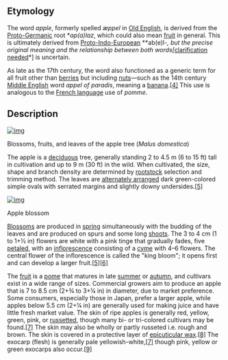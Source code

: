 ## Etymology

The word *apple*, formerly spelled *æppel* in [Old English](https://en.wikipedia.org/wiki/Old_English), is derived from the [Proto-Germanic](https://en.wikipedia.org/wiki/Proto-Germanic) root **ap(a)laz*, which could also mean [fruit](https://en.wikipedia.org/wiki/Fruit) in general. This is ultimately derived from [Proto-Indo-European](https://en.wikipedia.org/wiki/Proto-Indo-European) **ab(e)l-*, but the precise original meaning and the relationship between both words[*[clarification needed](https://en.wikipedia.org/wiki/Wikipedia:Please_clarify)*] is uncertain.

As late as the 17th century, the word also functioned as a generic term for all fruit other than [berries](https://en.wikipedia.org/wiki/Berries) but including [nuts](https://en.wikipedia.org/wiki/Nut_(fruit))—such as the 14th century [Middle English](https://en.wikipedia.org/wiki/Middle_English) word *appel of paradis*, meaning a [banana](https://en.wikipedia.org/wiki/Banana).[[4\]](https://en.wikipedia.org/wiki/Apple#cite_note-4) This use is analogous to the [French language](https://en.wikipedia.org/wiki/French_language) use of *pomme*.

## Description

[![img](https://upload.wikimedia.org/wikipedia/commons/thumb/c/c9/Malus_domestica_-_K%C3%B6hler%E2%80%93s_Medizinal-Pflanzen-108.jpg/220px-Malus_domestica_-_K%C3%B6hler%E2%80%93s_Medizinal-Pflanzen-108.jpg)](https://en.wikipedia.org/wiki/File:Malus_domestica_-_Köhler–s_Medizinal-Pflanzen-108.jpg)

Blossoms, fruits, and leaves of the apple tree (*Malus domestica*)

The apple is a [deciduous](https://en.wikipedia.org/wiki/Deciduous) tree, generally standing 2 to 4.5 m (6 to 15 ft) tall in cultivation and up to 9 m (30 ft) in the wild. When cultivated, the size, shape and branch density are determined by [rootstock](https://en.wikipedia.org/wiki/Rootstock) selection and trimming method. The leaves are [alternately arranged](https://en.wikipedia.org/wiki/Leaf_arrangement) dark green-colored simple ovals with serrated margins and slightly downy undersides.[[5\]](https://en.wikipedia.org/wiki/Apple#cite_note-app-5)

[![img](https://upload.wikimedia.org/wikipedia/commons/thumb/b/b3/Apple_Blossom_%40_Manali.jpg/220px-Apple_Blossom_%40_Manali.jpg)](https://en.wikipedia.org/wiki/File:Apple_Blossom_@_Manali.jpg)

Apple blossom

[Blossoms](https://en.wikipedia.org/wiki/Blossoms) are produced in [spring](https://en.wikipedia.org/wiki/Spring_(season)) simultaneously with the budding of the leaves and are produced on spurs and some long [shoots](https://en.wikipedia.org/wiki/Shoot). The 3 to 4 cm (1 to 1+1⁄2 in) flowers are white with a pink tinge that gradually fades, five [petaled](https://en.wikipedia.org/wiki/Petal), with an [inflorescence](https://en.wikipedia.org/wiki/Inflorescence) consisting of a [cyme](https://en.wikipedia.org/wiki/Cyme_(botany)) with 4–6 flowers. The central flower of the inflorescence is called the "king bloom"; it opens first and can develop a larger fruit.[[5\]](https://en.wikipedia.org/wiki/Apple#cite_note-app-5)[[6\]](https://en.wikipedia.org/wiki/Apple#cite_note-6)

The [fruit](https://en.wikipedia.org/wiki/Fruit) is a [pome](https://en.wikipedia.org/wiki/Pome) that matures in late [summer](https://en.wikipedia.org/wiki/Summer) or [autumn](https://en.wikipedia.org/wiki/Autumn), and cultivars exist in a wide range of sizes. Commercial growers aim to produce an apple that is 7 to 8.5 cm (2+3⁄4 to 3+1⁄4 in) in diameter, due to market preference. Some consumers, especially those in Japan, prefer a larger apple, while apples below 5.5 cm (2+1⁄4 in) are generally used for making juice and have little fresh market value. The skin of ripe apples is generally red, yellow, green, pink, or [russetted](https://en.wikipedia.org/wiki/Russetted), though many bi- or tri-colored cultivars may be found.[[7\]](https://en.wikipedia.org/wiki/Apple#cite_note-Janick-7) The skin may also be wholly or partly russeted i.e. rough and brown. The skin is covered in a protective layer of [epicuticular wax](https://en.wikipedia.org/wiki/Epicuticular_wax).[[8\]](https://en.wikipedia.org/wiki/Apple#cite_note-8) The exocarp (flesh) is generally pale yellowish-white,[[7\]](https://en.wikipedia.org/wiki/Apple#cite_note-Janick-7) though pink, yellow or green exocarps also occur.[[9\]](https://en.wikipedia.org/wiki/Apple#cite_note-9)
